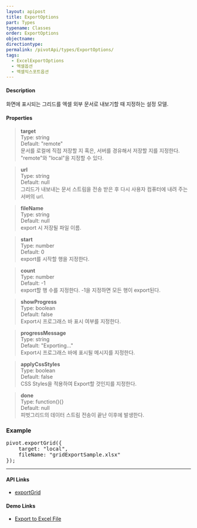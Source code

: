 ```yaml
---
layout: apipost
title: ExportOptions
part: Types
typename: Classes
order: ExportOptions
objectname: 
directiontype: 
permalink: /pivotApi/types/ExportOptions/
tags:
  - ExcelExportOptions
  - 엑셀옵션
  - 엑셀익스포트옵션   
---
```


#### Description

 화면에 표시되는 그리드를 엑셀 외부 문서로 내보기할 때 지정하는 설정 모델.

#### Properties

> **target**  
> Type: string  
> Default: "remote"   
> 문서를 로컬에 직접 저장할 지 혹은, 서버를 경유해서 저장할 지를 지정한다. "remote"와 "local"을 지정할 수 있다.

> **url**   
> Type: string         
> Default: null   
> 그리드가 내보내는 문서 스트림을 전송 받은 후 다시 사용자 컴퓨터에 내려 주는 서버의 url.  

> **fileName**   
> Type: string         
> Default: null   
> export 시 저장될 파일 이름.  

> **start**  
> Type: number    
> Default: 0  
> export를 시작할 행을 지정한다.    

> **count**  
> Type: number  
> Default: -1  
> export할 행 수를 지정한다. -1을 지정하면 모든 행이 export된다.    

> **showProgress**  
> Type: boolean  
> Default: false  
> Export시 프로그래스 바 표시 여부를 지정한다.     

> **progressMessage**  
> Type: string  
> Default: "Exporting..."  
> Export시 프로그래스 바에 표시될 메시지를 지정한다.    

> **applyCssStyles**  
> Type: boolean  
> Default: false  
> CSS Styles을 적용하여 Export할 것인지를 지정한다.   

> **done**  
> Type: function(){}  
> Default: null  
> 피벗그리드의 데이터 스트림 전송이 끝난 이후에 발생한다.    

### Example  

<pre class="prettyprint">
pivot.exportGrid({
    target: "local",
    fileName: "gridExportSample.xlsx"
});
</pre>

---

#### API Links

* [exportGrid](/api/GridBase/exportGrid/)

#### Demo Links

* [Export to Excel File](http://demo.realgrid.com/Excels/ExcelExport/) 